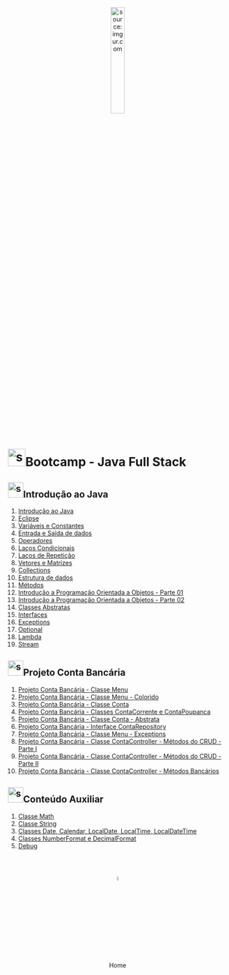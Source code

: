 <div align="center">
    <img src="https://i.imgur.com/IaD4lwg.png" title="source: imgur.com" width="25%"/>
</div>
<h1><img src="https://i.imgur.com/JSfXyzm.png" title="source: imgur.com" width="40px"/>Bootcamp - Java Full Stack </h1>

<h2><img src="https://i.imgur.com/JSfXyzm.png" title="source: imgur.com" width="35px"/>Introdução ao Java</h2>

1. <a href="01.md">Introdução ao Java</a>
2. <a href="02.md">Eclipse</a>
3. <a href="03.md">Variáveis e Constantes</a>
4. <a href="04.md">Entrada e Saída de dados</a>
5. <a href="05.md">Operadores</a>
6. <a href="06.md">Laços Condicionais</a>
7. <a href="07.md">Laços de Repetição</a>
8. <a href="08.md">Vetores e Matrizes</a>
9. <a href="15.md">Collections</a>
10. <a href="18.md">Estrutura de dados</a>
11. <a href="09.md">Métodos</a>
12. <a href="10.md">Introdução a Programação Orientada a Objetos - Parte 01</a>
13. <a href="11.md">Introdução a Programação Orientada a Objetos - Parte 02</a>
14. <a href="13.md">Classes Abstratas</a>
15. <a href="14.md">Interfaces</a>
16. <a href="12.md">Exceptions</a>
17. <a href="16.md">Optional</a>
18. <a href="19.md">Lambda</a>
19. <a href="17.md">Stream</a>

<h2><img src="https://i.imgur.com/JSfXyzm.png" title="source: imgur.com" width="35px"/>Projeto Conta Bancária</h2>

1. <a href="pr01.md">Projeto Conta Bancária - Classe Menu</a>
2. <a href="pr02.md">Projeto Conta Bancária - Classe Menu - Colorido</a>
3. <a href="pr03.md">Projeto Conta Bancária - Classe Conta</a>
4. <a href="pr04.md">Projeto Conta Bancária - Classes ContaCorrente e ContaPoupanca</a>
5. <a href="pr06.md">Projeto Conta Bancária - Classe Conta - Abstrata</a>
6. <a href="pr07.md">Projeto Conta Bancária - Interface ContaRepository</a>
7. <a href="pr05.md">Projeto Conta Bancária - Classe Menu - Exceptions</a>
8. <a href="pr08.md">Projeto Conta Bancária - Classe ContaController - Métodos do CRUD - Parte I</a>
9. <a href="pr09.md">Projeto Conta Bancária - Classe ContaController - Métodos do CRUD - Parte II</a>
10. <a href="pr10.md">Projeto Conta Bancária - Classe ContaController - Métodos Bancários</a>

<h2><img src="https://i.imgur.com/JSfXyzm.png" title="source: imgur.com" width="35px"/>Conteúdo Auxiliar</h2>

1. <a href="b01.md">Classe Math</a>
2. <a href="b02.md">Classe String</a>
3. <a href="b03.md">Classes Date, Calendar, LocalDate, LocalTime, LocalDateTime</a>
4. <a href="b04.md">Classes NumberFormat e DecimalFormat</a>
5. <a href="b05.md">Debug</a>

<br /><br />
	

<div align="center"><a href="../README.md"><img src="https://i.imgur.com/kfHCxif.png" title="source: imgur.com" width="5%"/></a></div>
<div align="center">Home</div>
